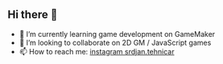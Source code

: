 ## Hi there 👋

<!--
**srdjan-tehnicar/srdjan-tehnicar** is a ✨ _special_ ✨ repository because its `README.md` (this file) appears on your GitHub profile.

Here are some ideas to get you started:
-->
- 🌱 I’m currently learning game development on GameMaker
- 👯 I’m looking to collaborate on 2D GM / JavaScript games
- 📫 How to reach me: [instagram srdjan.tehnicar](https://www.instagram.com/srdjan.tehnicar/)

